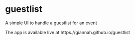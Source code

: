 # guestlist

A simple UI to handle a guestlist for an event 

The app is available live at https.//giannah.github.io/guestlist

